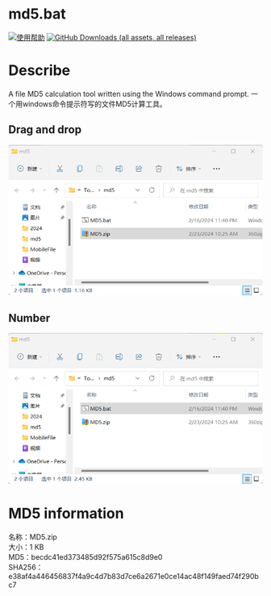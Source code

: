 # md5.bat
[![使用帮助](https://img.shields.io/badge/Help-md5.bat-dark_green)](https://wp.me/p80aHo-1e3)
[![GitHub Downloads (all assets, all releases)](https://img.shields.io/badge/Release-md5.bat-blue)](https://github.com/aozhangchina/md5.bat/releases/tag/Releases)  
# Describe
A file MD5 calculation tool written using the Windows command prompt. 一个用windows命令提示符写的文件MD5计算工具。  
## Drag and drop  
![md5-Drap_and_drop.gif](img/md5-Drap_and_drop.gif)  
## Number  
![md5-Number.gif](img/md5-Number.gif)  
# MD5 information  
名称：MD5.zip  
大小：1 KB  
MD5：becdc41ed373485d92f575a615c8d9e0  
SHA256：e38af4a446456837f4a9c4d7b83d7ce6a2671e0ce14ac48f149faed74f290bc7
